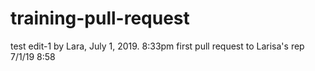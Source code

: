 # training-pull-request
test edit-1 by Lara, July 1, 2019. 8:33pm
first pull request to Larisa's rep 7/1/19 8:58